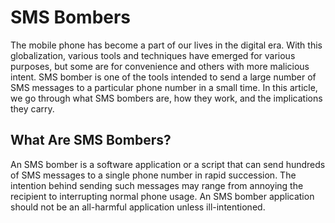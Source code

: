 # SMS Bombers

The mobile phone has become a part of our lives in the digital era. With this globalization, various tools and techniques have emerged for various purposes, but some are for convenience and others with more malicious intent. SMS bomber is one of the tools intended to send a large number of SMS messages to a particular phone number in a small time. In this article, we go through what SMS bombers are, how they work, and the implications they carry.

## What Are SMS Bombers?

An SMS bomber is a software application or a script that can send hundreds of SMS messages to a single phone number in rapid succession. The intention behind sending such messages may range from annoying the recipient to interrupting normal phone usage. An SMS bomber application should not be an all-harmful application unless ill-intentioned.
